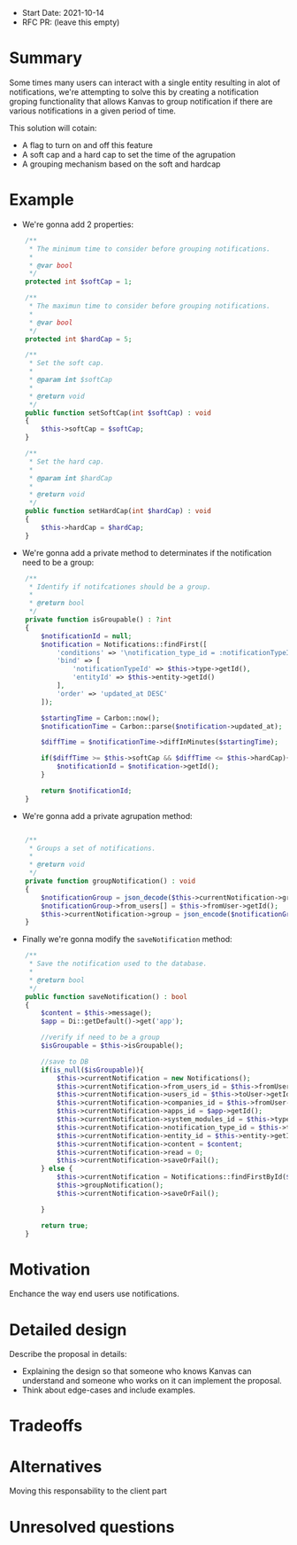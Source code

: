 - Start Date: 2021-10-14
- RFC PR: (leave this empty)

# Summary

Some times many users can interact with a single entity resulting in alot of notifications, we're attempting to solve this by creating a notification groping functionality that allows Kanvas to group notification if there are various notifications in a given period of time.

This solution will cotain:
- A flag to turn on and off this feature
- A soft cap and a hard cap to set the time of the agrupation
- A grouping mechanism based on the soft and hardcap

# Example

- We're gonna add 2 properties:

```php
    /**
     * The minimum time to consider before grouping notifications.
     *
     * @var bool
     */
    protected int $softCap = 1;

    /**
     * The maximun time to consider before grouping notifications.
     *
     * @var bool
     */
    protected int $hardCap = 5;

    /**
     * Set the soft cap.
     *
     * @param int $softCap
     *
     * @return void
     */
    public function setSoftCap(int $softCap) : void
    {
        $this->softCap = $softCap;
    }

    /**
     * Set the hard cap.
     *
     * @param int $hardCap
     *
     * @return void
     */
    public function setHardCap(int $hardCap) : void
    {
        $this->hardCap = $hardCap;
    }
```

- We're gonna add a private method to determinates if the notification need to be a group:

```php
    /**
     * Identify if notifcationes should be a group.
     *
     * @return bool
     */
    private function isGroupable() : ?int
    {
        $notificationId = null;
        $notification = Notifications::findFirst([
            'conditions' => '\notification_type_id = :notificationTypeId: AND entity_id = :entityId:',
            'bind' => [
                'notificationTypeId' => $this->type->getId(),
                'entityId' => $this->entity->getId()
            ],
            'order' => 'updated_at DESC'
        ]);

        $startingTime = Carbon::now();
        $notificationTime = Carbon::parse($notification->updated_at);

        $diffTime = $notificationTime->diffInMinutes($startingTime);

        if($diffTime >= $this->softCap && $diffTime <= $this->hardCap){
            $notificationId = $notification->getId();
        }

        return $notificationId;
    }
```

- We're gonna add a private agrupation method:

```php

    /**
     * Groups a set of notifications.
     *
     * @return void
     */
    private function groupNotification() : void
    {
        $notificationGroup = json_decode($this->currentNotification->group);
        $notificationGroup->from_users[] = $this->fromUser->getId();
        $this->currentNotification->group = json_encode($notificationGroup);
    }
```

- Finally we're gonna modify the `saveNotification` method:

```php
    /**
     * Save the notification used to the database.
     *
     * @return bool
     */
    public function saveNotification() : bool
    {
        $content = $this->message();
        $app = Di::getDefault()->get('app');

        //verify if need to be a group
        $isGroupable = $this->isGroupable();

        //save to DB
        if(is_null($isGroupable)){
            $this->currentNotification = new Notifications();
            $this->currentNotification->from_users_id = $this->fromUser->getId();
            $this->currentNotification->users_id = $this->toUser->getId();
            $this->currentNotification->companies_id = $this->fromUser->currentCompanyId();
            $this->currentNotification->apps_id = $app->getId();
            $this->currentNotification->system_modules_id = $this->type->system_modules_id;
            $this->currentNotification->notification_type_id = $this->type->getId();
            $this->currentNotification->entity_id = $this->entity->getId();
            $this->currentNotification->content = $content;
            $this->currentNotification->read = 0;
            $this->currentNotification->saveOrFail();
        } else {
            $this->currentNotification = Notifications::findFirstById($isGroupable);
            $this->groupNotification();
            $this->currentNotification->saveOrFail();

        }

        return true;
    }
```



# Motivation

Enchance the way end users use notifications.

# Detailed design

Describe the proposal in details:

- Explaining the design so that someone who knows Kanvas can understand and someone who works on it can implement the proposal. 
- Think about edge-cases and include examples.

# Tradeoffs

# Alternatives

Moving this responsability to the client part

# Unresolved questions